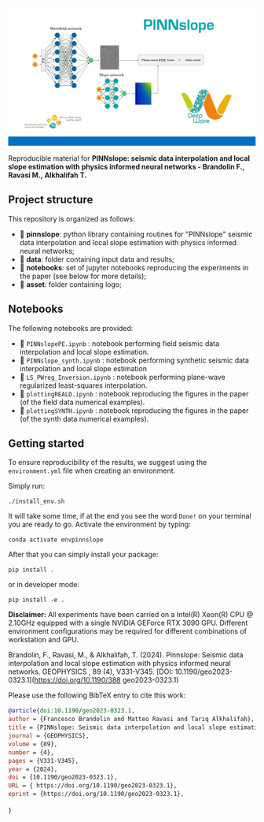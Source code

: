 ![LOGO](asset/logo.png)

Reproducible material for **PINNslope: seismic data interpolation and local slope estimation with physics informed neural networks - Brandolin F., Ravasi M., Alkhalifah  T.**


## Project structure
This repository is organized as follows:

* :open_file_folder: **pinnslope**: python library containing routines for "PINNslope" seismic data interpolation and local slope estimation with physics informed neural networks;
* :open_file_folder: **data**: folder containing input data and results;
* :open_file_folder: **notebooks**: set of jupyter notebooks reproducing the experiments in the paper (see below for more details);
* :open_file_folder: **asset**: folder containing logo;

## Notebooks
The following notebooks are provided:

- :orange_book: ``PINNslopePE.ipynb`` : notebook performing field seismic data interpolation and local slope estimation.
- :orange_book: ``PINNslope_synth.ipynb`` : notebook performing synthetic seismic data interpolation and local slope estimation
- :orange_book: ``LS_PWreg_Inversion.ipynb`` : notebook performing plane-wave regularized least-squares interpolation.
- :orange_book: ``plottingREALD.ipynb`` : notebook reproducing the figures in the paper (of the field data numerical examples).
- :orange_book: ``plottingSYNTH.ipynb`` : notebook reproducing the figures in the paper (of the synth data numerical examples).  

## Getting started
To ensure reproducibility of the results, we suggest using the `environment.yml` file when creating an environment.

Simply run:
```
./install_env.sh
```
It will take some time, if at the end you see the word `Done!` on your terminal you are ready to go. Activate the environment by typing:
```
conda activate envpinnslope
```

After that you can simply install your package:
```
pip install .
```
or in developer mode:
```
pip install -e .
```

**Disclaimer:** All experiments have been carried on a Intel(R) Xeon(R) CPU @ 2.10GHz equipped with a single NVIDIA GEForce RTX 3090 GPU. Different environment 
configurations may be required for different combinations of workstation and GPU.


Brandolin, F., Ravasi, M., & Alkhalifah, T. (2024). Pinnslope: Seismic data interpolation and local slope estimation with physics informed neural networks. GEOPHYSICS , 89 (4), V331-V345. [DOI: 10.1190/geo2023-0323.1](https://doi.org/10.1190/388
geo2023-0323.1)

Please use the following BibTeX entry to cite this work:

```bibtex
@article{doi:10.1190/geo2023-0323.1,
author = {Francesco Brandolin and Matteo Ravasi and Tariq Alkhalifah},
title = {PINNslope: Seismic data interpolation and local slope estimation with physics informed neural networks},
journal = {GEOPHYSICS},
volume = {89},
number = {4},
pages = {V331-V345},
year = {2024},
doi = {10.1190/geo2023-0323.1},
URL = { https://doi.org/10.1190/geo2023-0323.1},
eprint = {https://doi.org/10.1190/geo2023-0323.1},

}